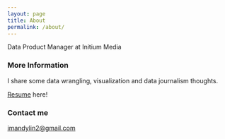 ```yaml
---
layout: page
title: About
permalink: /about/
---
```


Data Product Manager at Initium Media

### More Information

I share some data wrangling, visualization and data journalism thoughts.

[Resume](https://www.cakeresume.com/f3c437) here!

### Contact me

[imandylin2@gmail.com](mailto:imandylin2@gmail.com)
